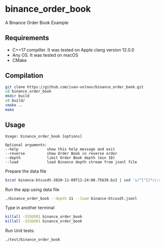 # binance_order_book

A Binance Order Book Example

## Requirements

- C++17 compiller. It was tested on Apple clang version 12.0.0
- Any OS. It was tested on macOS
- CMake

## Compilation

```bash
git clone https://github.com/ivan-volnov/binance_order_book.git
cd binance_order_book
mkdir build
cd build/
cmake ..
make
```

## Usage

```text
Usage: binance_order_book [options]

Optional arguments:
--help             show this help message and exit
--reverse          show Order Book in reverse order
--depth            limit Order Book depth (min 10)
--load             load Binance depth stream from jsonl file
```

Prepare the data file

```bash
bzcat binance-btcusdt-2020-11-09T11:24:00.75639.bz2 | sed 's/^[^{]*//;$s/$//' > binance-btcusdt.jsonl
```

Run the app using data file

```bash
./binance_order_book --depth 11 --load binance-btcusdt.jsonl
```

Type in another terminal

```bash
killall -SIGUSR1 binance_order_book
killall -SIGUSR1 binance_order_book
```

Run Unit tests:

```bash
./test/binance_order_book
```
